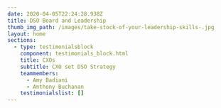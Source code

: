 ```yaml
---
date: 2020-04-05T22:24:28.938Z
title: DSO Board and Leadership
thumb_img_path: /images/take-stock-of-your-leadership-skills-.jpg
layout: home
sections:
  - type: testimonialsblock
    component: testimonials_block.html
    title: CXOs
    subtitle: CXO set DSO Strategy
    teammembers:
      - Amy Badiani
      - Anthony Buchanan
    testimonialslist: []
---
```

